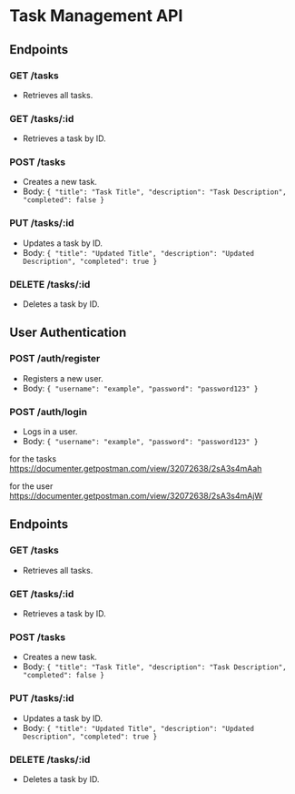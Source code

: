 # Task Management API

## Endpoints

### GET /tasks
- Retrieves all tasks.

### GET /tasks/:id
- Retrieves a task by ID.

### POST /tasks
- Creates a new task.
- Body: `{ "title": "Task Title", "description": "Task Description", "completed": false }`

### PUT /tasks/:id
- Updates a task by ID.
- Body: `{ "title": "Updated Title", "description": "Updated Description", "completed": true }`

### DELETE /tasks/:id
- Deletes a task by ID.

## User Authentication

### POST /auth/register
- Registers a new user.
- Body: `{ "username": "example", "password": "password123" }`

### POST /auth/login
- Logs in a user.
- Body: `{ "username": "example", "password": "password123" }`



for the tasks
https://documenter.getpostman.com/view/32072638/2sA3s4mAah

for the user
https://documenter.getpostman.com/view/32072638/2sA3s4mAjW

















## Endpoints

### GET /tasks
- Retrieves all tasks.

### GET /tasks/:id
- Retrieves a task by ID.

### POST /tasks
- Creates a new task.
- Body: `{ "title": "Task Title", "description": "Task Description", "completed": false }`

### PUT /tasks/:id
- Updates a task by ID.
- Body: `{ "title": "Updated Title", "description": "Updated Description", "completed": true }`

### DELETE /tasks/:id
- Deletes a task by ID.

